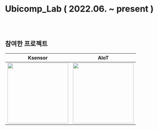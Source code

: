 # Ubicomp_Lab ( 2022.06. ~ present )

<br><br>

## 참여한 프로젝트
<div align="center">

| Ksensor | AIoT |
|:---:|:---:|
|<img src="https://github.com/user-attachments/assets/056f5315-3c6b-4b68-9aa0-9f7809f5634c" width="200px" height="200px"> | <img src="https://github.com/LouiIII3/web_node.js/assets/119919129/cd06c3ed-bdb6-4c9f-9595-c83ff39909f5" width="200px" height="200px">


<br><br>


